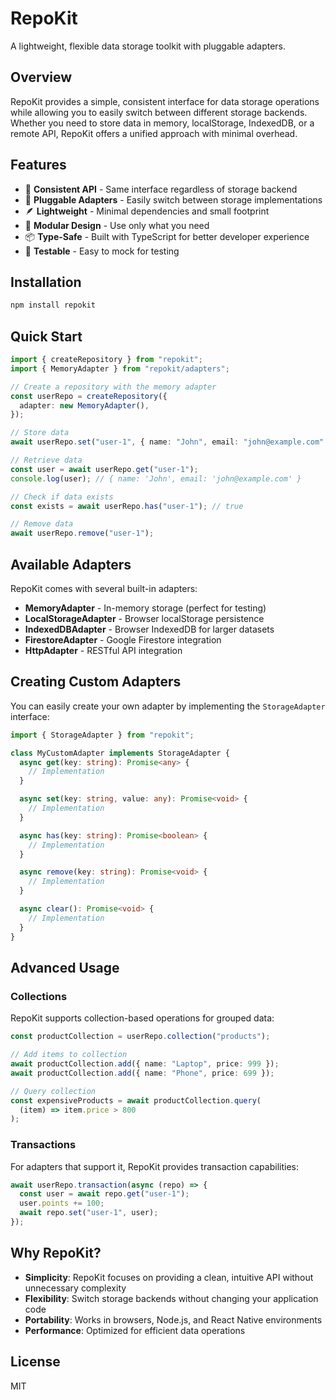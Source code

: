 # RepoKit

A lightweight, flexible data storage toolkit with pluggable adapters.

## Overview

RepoKit provides a simple, consistent interface for data storage operations while allowing you to easily switch between different storage backends. Whether you need to store data in memory, localStorage, IndexedDB, or a remote API, RepoKit offers a unified approach with minimal overhead.

## Features

- 🔄 **Consistent API** - Same interface regardless of storage backend
- 🔌 **Pluggable Adapters** - Easily switch between storage implementations
- 🪶 **Lightweight** - Minimal dependencies and small footprint
- 🧩 **Modular Design** - Use only what you need
- 📦 **Type-Safe** - Built with TypeScript for better developer experience
- 🧪 **Testable** - Easy to mock for testing

## Installation

```bash
npm install repokit
```

## Quick Start

```typescript
import { createRepository } from "repokit";
import { MemoryAdapter } from "repokit/adapters";

// Create a repository with the memory adapter
const userRepo = createRepository({
  adapter: new MemoryAdapter(),
});

// Store data
await userRepo.set("user-1", { name: "John", email: "john@example.com" });

// Retrieve data
const user = await userRepo.get("user-1");
console.log(user); // { name: 'John', email: 'john@example.com' }

// Check if data exists
const exists = await userRepo.has("user-1"); // true

// Remove data
await userRepo.remove("user-1");
```

## Available Adapters

RepoKit comes with several built-in adapters:

- **MemoryAdapter** - In-memory storage (perfect for testing)
- **LocalStorageAdapter** - Browser localStorage persistence
- **IndexedDBAdapter** - Browser IndexedDB for larger datasets
- **FirestoreAdapter** - Google Firestore integration
- **HttpAdapter** - RESTful API integration

## Creating Custom Adapters

You can easily create your own adapter by implementing the `StorageAdapter` interface:

```typescript
import { StorageAdapter } from "repokit";

class MyCustomAdapter implements StorageAdapter {
  async get(key: string): Promise<any> {
    // Implementation
  }

  async set(key: string, value: any): Promise<void> {
    // Implementation
  }

  async has(key: string): Promise<boolean> {
    // Implementation
  }

  async remove(key: string): Promise<void> {
    // Implementation
  }

  async clear(): Promise<void> {
    // Implementation
  }
}
```

## Advanced Usage

### Collections

RepoKit supports collection-based operations for grouped data:

```typescript
const productCollection = userRepo.collection("products");

// Add items to collection
await productCollection.add({ name: "Laptop", price: 999 });
await productCollection.add({ name: "Phone", price: 699 });

// Query collection
const expensiveProducts = await productCollection.query(
  (item) => item.price > 800
);
```

### Transactions

For adapters that support it, RepoKit provides transaction capabilities:

```typescript
await userRepo.transaction(async (repo) => {
  const user = await repo.get("user-1");
  user.points += 100;
  await repo.set("user-1", user);
});
```

## Why RepoKit?

- **Simplicity**: RepoKit focuses on providing a clean, intuitive API without unnecessary complexity
- **Flexibility**: Switch storage backends without changing your application code
- **Portability**: Works in browsers, Node.js, and React Native environments
- **Performance**: Optimized for efficient data operations

## License

MIT
